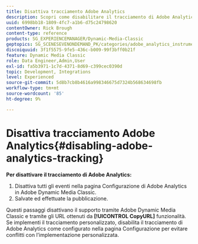 ```yaml
---
title: Disattiva tracciamento Adobe Analytics
description: Scopri come disabilitare il tracciamento di Adobe Analytics in Adobe Dynamic Media Classic.
uuid: 6998bb18-1809-4fc7-a1b6-d75c24798620
contentOwner: Rick Brough
content-type: reference
products: SG_EXPERIENCEMANAGER/Dynamic-Media-Classic
geptopics: SG_SCENESEVENONDEMAND_PK/categories/adobe_analytics_instrumentation_kit
discoiquuid: 3f1f5575-9fe5-436c-b009-99f3bff0b21f
feature: Dynamic Media Classic
role: Data Engineer,Admin,User
exl-id: fa5b3971-1c7d-4371-8d69-c399cec0390d
topic: Development, Integrations
level: Experienced
source-git-commit: 5d8b7cb8b4616a998346675d7324b568634698fb
workflow-type: tm+mt
source-wordcount: '85'
ht-degree: 9%

---
```


# Disattiva tracciamento Adobe Analytics{#disabling-adobe-analytics-tracking}

**Per disattivare il tracciamento di Adobe Analytics:**

1. Disattiva tutti gli eventi nella pagina Configurazione di Adobe Analytics in Adobe Dynamic Media Classic.
1. Salvate ed effettuate la pubblicazione.

Questi passaggi disattivano il supporto tramite Adobe Dynamic Media Classic e tramite gli URL ottenuti da **[!UICONTROL CopyURL]** funzionalità. Se implementi il tracciamento personalizzato, disabilita il tracciamento di Adobe Analytics come configurato nella pagina Configurazione per evitare conflitti con l’implementazione personalizzata.
